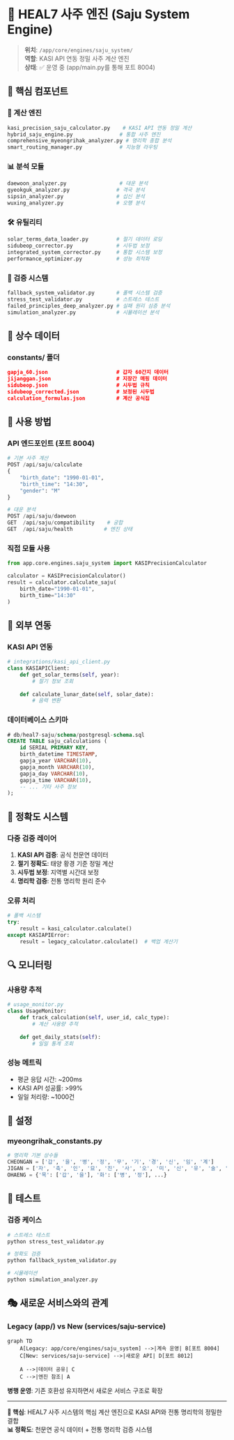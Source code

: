 # 🔮 HEAL7 사주 엔진 (Saju System Engine)

> **위치**: `/app/core/engines/saju_system/`  
> **역할**: KASI API 연동 정밀 사주 계산 엔진  
> **상태**: ✅ 운영 중 (app/main.py를 통해 포트 8004)

## 🎯 **핵심 컴포넌트**

### **🔢 계산 엔진**
```python
kasi_precision_saju_calculator.py    # KASI API 연동 정밀 계산
hybrid_saju_engine.py               # 통합 사주 엔진  
comprehensive_myeongrihak_analyzer.py # 명리학 종합 분석
smart_routing_manager.py            # 지능형 라우팅
```

### **📊 분석 모듈**
```python
daewoon_analyzer.py                 # 대운 분석
gyeokguk_analyzer.py               # 격국 분석  
sipsin_analyzer.py                 # 십신 분석
wuxing_analyzer.py                 # 오행 분석
```

### **🛠️ 유틸리티**
```python
solar_terms_data_loader.py         # 절기 데이터 로딩
sidubeop_corrector.py              # 시두법 보정
integrated_system_corrector.py     # 통합 시스템 보정
performance_optimizer.py           # 성능 최적화
```

### **🧪 검증 시스템**
```python
fallback_system_validator.py       # 폴백 시스템 검증
stress_test_validator.py           # 스트레스 테스트
failed_principles_deep_analyzer.py # 실패 원리 심층 분석
simulation_analyzer.py             # 시뮬레이션 분석
```

## 📂 **상수 데이터**

### **constants/ 폴더**
```json
gapja_60.json                      # 갑자 60간지 데이터
jijanggan.json                     # 지장간 매핑 데이터  
sidubeop.json                      # 시두법 규칙
sidubeop_corrected.json            # 보정된 시두법  
calculation_formulas.json          # 계산 공식집
```

## 🚀 **사용 방법**

### **API 엔드포인트 (포트 8004)**
```python
# 기본 사주 계산
POST /api/saju/calculate
{
    "birth_date": "1990-01-01",
    "birth_time": "14:30",
    "gender": "M"
}

# 대운 분석  
POST /api/saju/daewoon
GET  /api/saju/compatibility    # 궁합
GET  /api/saju/health          # 엔진 상태
```

### **직접 모듈 사용**
```python
from app.core.engines.saju_system import KASIPrecisionCalculator

calculator = KASIPrecisionCalculator()
result = calculator.calculate_saju(
    birth_date="1990-01-01", 
    birth_time="14:30"
)
```

## 🔗 **외부 연동**

### **KASI API 연동**
```python
# integrations/kasi_api_client.py
class KASIAPIClient:
    def get_solar_terms(self, year):
        # 절기 정보 조회
    
    def calculate_lunar_date(self, solar_date):
        # 음력 변환
```

### **데이터베이스 스키마**
```sql
# db/heal7-saju/schema/postgresql-schema.sql
CREATE TABLE saju_calculations (
    id SERIAL PRIMARY KEY,
    birth_datetime TIMESTAMP,
    gapja_year VARCHAR(10),
    gapja_month VARCHAR(10), 
    gapja_day VARCHAR(10),
    gapja_time VARCHAR(10),
    -- ... 기타 사주 정보
);
```

## 🎯 **정확도 시스템**

### **다중 검증 레이어**
1. **KASI API 검증**: 공식 천문연 데이터
2. **절기 정확도**: 태양 황경 기준 정밀 계산  
3. **시두법 보정**: 지역별 시간대 보정
4. **명리학 검증**: 전통 명리학 원리 준수

### **오류 처리**
```python
# 폴백 시스템
try:
    result = kasi_calculator.calculate()
except KASIAPIError:
    result = legacy_calculator.calculate()  # 백업 계산기
```

## 🔍 **모니터링**

### **사용량 추적**
```python
# usage_monitor.py
class UsageMonitor:
    def track_calculation(self, user_id, calc_type):
        # 계산 사용량 추적
    
    def get_daily_stats(self):
        # 일일 통계 조회
```

### **성능 메트릭**
- 평균 응답 시간: ~200ms
- KASI API 성공률: >99%
- 일일 처리량: ~1000건

## 🔧 **설정**

### **myeongrihak_constants.py**
```python
# 명리학 기본 상수들
CHEONGAN = ['갑', '을', '병', '정', '무', '기', '경', '신', '임', '계']
JIGAN = ['자', '축', '인', '묘', '진', '사', '오', '미', '신', '유', '술', '해']
OHAENG = {'목': ['갑', '을'], '화': ['병', '정'], ...}
```

## 🧪 **테스트**

### **검증 케이스**
```bash
# 스트레스 테스트
python stress_test_validator.py

# 정확도 검증  
python fallback_system_validator.py

# 시뮬레이션
python simulation_analyzer.py
```

## 🎭 **새로운 서비스와의 관계**

### **Legacy (app/) vs New (services/saju-service)**
```mermaid
graph TD
    A[Legacy: app/core/engines/saju_system] -->|계속 운영| B[포트 8004]
    C[New: services/saju-service] -->|새로운 API| D[포트 8012]
    
    A -->|데이터 공유| C
    C -->|엔진 참조| A
```

**병행 운영**: 기존 호환성 유지하면서 새로운 서비스 구조로 확장

---

**🔮 핵심**: HEAL7 사주 시스템의 핵심 계산 엔진으로 KASI API와 전통 명리학의 정밀한 결합  
**📊 정확도**: 천문연 공식 데이터 + 전통 명리학 검증 시스템
